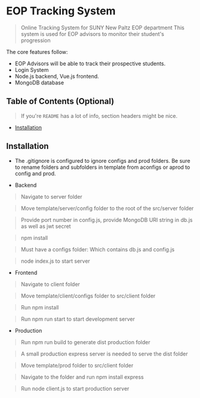 # EOP Tracking System
> Online Tracking System for SUNY New Paltz EOP department
> This system is used for EOP advisors to monitor their student's progression

The core features follow:
- EOP Advisors will be able to track their prospective students.
- Login System
- Node.js backend, Vue.js frontend.
- MongoDB database



## Table of Contents (Optional)

> If you're `README` has a lot of info, section headers might be nice.

- [Installation](#installation)




## Installation

* The .gitignore is configured to ignore configs and prod folders. Be sure to rename folders and subfolders in template from aconfigs or aprod to config and prod.

- Backend
> Navigate to server folder

> Move template/server/config folder to the root of the src/server folder

> Provide port number in config.js, provide MongoDB URI string in db.js as well as jwt secret 

> npm install

> Must have a configs folder: Which contains db.js and config.js

> node index.js to start server

- Frontend
> Navigate to client folder

> Move template/client/configs folder to src/client folder

> Run npm install

> Run npm run start to start development server


- Production
> Run npm run build to generate dist production folder

> A small production express server is needed to serve the dist folder

> Move template/prod folder to src/client folder

> Navigate to the folder and run npm install express

> Run node client.js to start production server

